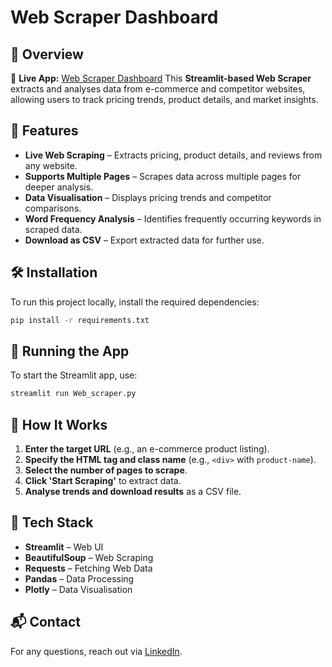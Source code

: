 # Web Scraper Dashboard

## 📌 Overview

🚀 **Live App:** [Web Scraper Dashboard](https://web-scrapper-dashboard-cvp4udstlb9q2iarqq9htb.streamlit.app/)
This **Streamlit-based Web Scraper** extracts and analyses data from e-commerce and competitor websites, allowing users to track pricing trends, product details, and market insights.
## 🌟 Features
- **Live Web Scraping** – Extracts pricing, product details, and reviews from any website.
- **Supports Multiple Pages** – Scrapes data across multiple pages for deeper analysis.
- **Data Visualisation** – Displays pricing trends and competitor comparisons.
- **Word Frequency Analysis** – Identifies frequently occurring keywords in scraped data.
- **Download as CSV** – Export extracted data for further use.

## 🛠 Installation
To run this project locally, install the required dependencies:
```bash
pip install -r requirements.txt
```

## 🚀 Running the App
To start the Streamlit app, use:
```bash
streamlit run Web_scraper.py
```

## 📡 How It Works
1. **Enter the target URL** (e.g., an e-commerce product listing).
2. **Specify the HTML tag and class name** (e.g., `<div>` with `product-name`).
3. **Select the number of pages to scrape**.
4. **Click 'Start Scraping'** to extract data.
5. **Analyse trends and download results** as a CSV file.

## 🔧 Tech Stack
- **Streamlit** – Web UI
- **BeautifulSoup** – Web Scraping
- **Requests** – Fetching Web Data
- **Pandas** – Data Processing
- **Plotly** – Data Visualisation

## 📬 Contact
For any questions, reach out via [LinkedIn](https://www.linkedin.com/in/joshua-mahada/).
